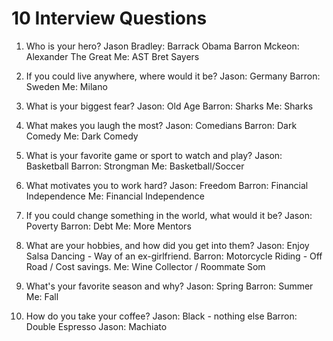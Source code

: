 # 10 Interview Questions

1. Who is your hero?
Jason Bradley: Barrack Obama
Barron Mckeon: Alexander The Great
Me: AST Bret Sayers

1. If you could live anywhere, where would it be?
Jason: Germany
Barron: Sweden
Me: Milano

2. What is your biggest fear?
Jason: Old Age
Barron: Sharks
Me: Sharks

3. What makes you laugh the most?
Jason: Comedians
Barron: Dark Comedy 
Me: Dark Comedy

4. What is your favorite game or sport to watch and play?
Jason: Basketball
Barron: Strongman
Me: Basketball/Soccer

5. What motivates you to work hard?
Jason: Freedom
Barron: Financial Independence
Me: Financial Independence

6. If you could change something in the world, what would it be? 
Jason: Poverty
Barron: Debt
Me: More Mentors

7.  What are your hobbies, and how did you get into them?
Jason: Enjoy Salsa Dancing - Way of an ex-girlfriend.
Barron: Motorcycle Riding - Off Road / Cost savings.
Me: Wine Collector / Roommate Som 

8. What's your favorite season and why?
Jason: Spring
Barron: Summer
Me: Fall

9.  How do you take your coffee?
Jason: Black - nothing else
Barron: Double Espresso 
Jason: Machiato

